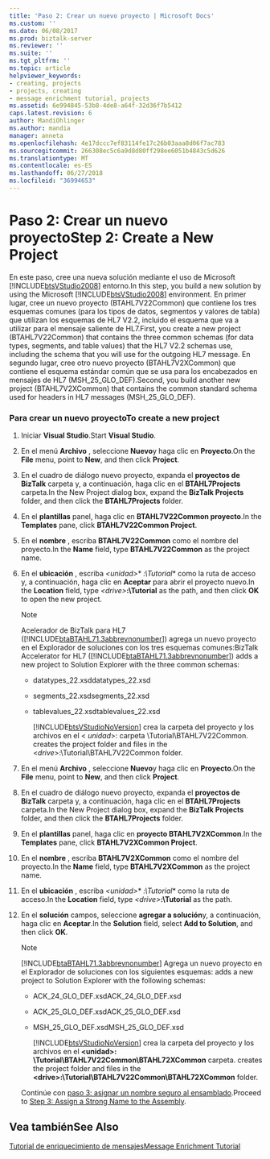 ```yaml
---
title: 'Paso 2: Crear un nuevo proyecto | Microsoft Docs'
ms.custom: ''
ms.date: 06/08/2017
ms.prod: biztalk-server
ms.reviewer: ''
ms.suite: ''
ms.tgt_pltfrm: ''
ms.topic: article
helpviewer_keywords:
- creating, projects
- projects, creating
- message enrichment tutorial, projects
ms.assetid: 6e994845-53b8-4de8-a64f-32d36f7b5412
caps.latest.revision: 6
author: MandiOhlinger
ms.author: mandia
manager: anneta
ms.openlocfilehash: 4e17dccc7ef83114fe17c26b03aaa8d06f7ac783
ms.sourcegitcommit: 266308ec5c6a9d8d80ff298ee6051b4843c5d626
ms.translationtype: MT
ms.contentlocale: es-ES
ms.lasthandoff: 06/27/2018
ms.locfileid: "36994653"
---
```

# <a name="step-2-create-a-new-project"></a><span data-ttu-id="96b20-102">Paso 2: Crear un nuevo proyecto</span><span class="sxs-lookup"><span data-stu-id="96b20-102">Step 2: Create a New Project</span></span>
<span data-ttu-id="96b20-103">En este paso, cree una nueva solución mediante el uso de Microsoft [!INCLUDE[btsVStudio2008](../../includes/btsvstudio2008-md.md)] entorno.</span><span class="sxs-lookup"><span data-stu-id="96b20-103">In this step, you build a new solution by using the Microsoft [!INCLUDE[btsVStudio2008](../../includes/btsvstudio2008-md.md)] environment.</span></span> <span data-ttu-id="96b20-104">En primer lugar, cree un nuevo proyecto (BTAHL7V22Common) que contiene los tres esquemas comunes (para los tipos de datos, segmentos y valores de tabla) que utilizan los esquemas de HL7 V2.2, incluido el esquema que va a utilizar para el mensaje saliente de HL7.</span><span class="sxs-lookup"><span data-stu-id="96b20-104">First, you create a new project (BTAHL7V22Common) that contains the three common schemas (for data types, segments, and table values) that the HL7 V2.2 schemas use, including the schema that you will use for the outgoing HL7 message.</span></span> <span data-ttu-id="96b20-105">En segundo lugar, cree otro nuevo proyecto (BTAHL7V2XCommon) que contiene el esquema estándar común que se usa para los encabezados en mensajes de HL7 (MSH_25_GLO_DEF).</span><span class="sxs-lookup"><span data-stu-id="96b20-105">Second, you build another new project (BTAHL7V2XCommon) that contains the common standard schema used for headers in HL7 messages (MSH_25_GLO_DEF).</span></span>  
  
### <a name="to-create-a-new-project"></a><span data-ttu-id="96b20-106">Para crear un nuevo proyecto</span><span class="sxs-lookup"><span data-stu-id="96b20-106">To create a new project</span></span>  
  
1. <span data-ttu-id="96b20-107">Iniciar **Visual Studio**.</span><span class="sxs-lookup"><span data-stu-id="96b20-107">Start **Visual Studio**.</span></span>  
  
2. <span data-ttu-id="96b20-108">En el menú **Archivo** , seleccione **Nuevo**y haga clic en **Proyecto**.</span><span class="sxs-lookup"><span data-stu-id="96b20-108">On the **File** menu, point to **New**, and then click **Project**.</span></span>  
  
3. <span data-ttu-id="96b20-109">En el cuadro de diálogo nuevo proyecto, expanda el **proyectos de BizTalk** carpeta y, a continuación, haga clic en el **BTAHL7Projects** carpeta.</span><span class="sxs-lookup"><span data-stu-id="96b20-109">In the New Project dialog box, expand the **BizTalk Projects** folder, and then click the **BTAHL7Projects** folder.</span></span>  
  
4. <span data-ttu-id="96b20-110">En el **plantillas** panel, haga clic en **BTAHL7V22Common proyecto**.</span><span class="sxs-lookup"><span data-stu-id="96b20-110">In the **Templates** pane, click **BTAHL7V22Common Project**.</span></span>  
  
5. <span data-ttu-id="96b20-111">En el **nombre** , escriba **BTAHL7V22Common** como el nombre del proyecto.</span><span class="sxs-lookup"><span data-stu-id="96b20-111">In the **Name** field, type **BTAHL7V22Common** as the project name.</span></span>  
  
6. <span data-ttu-id="96b20-112">En el **ubicación** , escriba  *\<unidad\>** *:\Tutorial** como la ruta de acceso y, a continuación, haga clic en **Aceptar** para abrir el proyecto nuevo.</span><span class="sxs-lookup"><span data-stu-id="96b20-112">In the **Location** field, type *\<drive\>***:\Tutorial** as the path, and then click **OK** to open the new project.</span></span>  
  
   > [!NOTE]
   >  <span data-ttu-id="96b20-113">Acelerador de BizTalk para HL7 ([!INCLUDE[btaBTAHL71.3abbrevnonumber](../../includes/btabtahl71-3abbrevnonumber-md.md)]) agrega un nuevo proyecto en el Explorador de soluciones con los tres esquemas comunes:</span><span class="sxs-lookup"><span data-stu-id="96b20-113">BizTalk Accelerator for HL7 ([!INCLUDE[btaBTAHL71.3abbrevnonumber](../../includes/btabtahl71-3abbrevnonumber-md.md)]) adds a new project to Solution Explorer with the three common schemas:</span></span>  
  
   - <span data-ttu-id="96b20-114">datatypes_22.xsd</span><span class="sxs-lookup"><span data-stu-id="96b20-114">datatypes_22.xsd</span></span>  
  
   - <span data-ttu-id="96b20-115">segments_22.xsd</span><span class="sxs-lookup"><span data-stu-id="96b20-115">segments_22.xsd</span></span>  
  
   - <span data-ttu-id="96b20-116">tablevalues_22.xsd</span><span class="sxs-lookup"><span data-stu-id="96b20-116">tablevalues_22.xsd</span></span>  
  
     [!INCLUDE[btsVStudioNoVersion](../../includes/btsvstudionoversion-md.md)]<span data-ttu-id="96b20-117"> crea la carpeta del proyecto y los archivos en el \< *unidad*\>: carpeta \Tutorial\BTAHL7V22Common.</span><span class="sxs-lookup"><span data-stu-id="96b20-117"> creates the project folder and files in the \<*drive*\>:\Tutorial\BTAHL7V22Common folder.</span></span>  
  
7. <span data-ttu-id="96b20-118">En el menú **Archivo** , seleccione **Nuevo**y haga clic en **Proyecto**.</span><span class="sxs-lookup"><span data-stu-id="96b20-118">On the **File** menu, point to **New**, and then click **Project**.</span></span>  
  
8. <span data-ttu-id="96b20-119">En el cuadro de diálogo nuevo proyecto, expanda el **proyectos de BizTalk** carpeta y, a continuación, haga clic en el **BTAHL7Projects** carpeta.</span><span class="sxs-lookup"><span data-stu-id="96b20-119">In the New Project dialog box, expand the **BizTalk Projects** folder, and then click the **BTAHL7Projects** folder.</span></span>  
  
9. <span data-ttu-id="96b20-120">En el **plantillas** panel, haga clic en **proyecto BTAHL7V2XCommon**.</span><span class="sxs-lookup"><span data-stu-id="96b20-120">In the **Templates** pane, click **BTAHL7V2XCommon Project**.</span></span>  
  
10. <span data-ttu-id="96b20-121">En el **nombre** , escriba **BTAHL7V2XCommon** como el nombre del proyecto.</span><span class="sxs-lookup"><span data-stu-id="96b20-121">In the **Name** field, type **BTAHL7V2XCommon** as the project name.</span></span>  
  
11. <span data-ttu-id="96b20-122">En el **ubicación** , escriba  *\<unidad\>** *:\Tutorial** como la ruta de acceso.</span><span class="sxs-lookup"><span data-stu-id="96b20-122">In the **Location** field, type *\<drive\>***:\Tutorial** as the path.</span></span>  
  
12. <span data-ttu-id="96b20-123">En el **solución** campos, seleccione **agregar a solución**y, a continuación, haga clic en **Aceptar**.</span><span class="sxs-lookup"><span data-stu-id="96b20-123">In the **Solution** field, select **Add to Solution**, and then click **OK**.</span></span>  
  
    > [!NOTE]
    >  [!INCLUDE[btaBTAHL71.3abbrevnonumber](../../includes/btabtahl71-3abbrevnonumber-md.md)]<span data-ttu-id="96b20-124"> Agrega un nuevo proyecto en el Explorador de soluciones con los siguientes esquemas:</span><span class="sxs-lookup"><span data-stu-id="96b20-124"> adds a new project to Solution Explorer with the following schemas:</span></span>  
  
    - <span data-ttu-id="96b20-125">ACK_24_GLO_DEF.xsd</span><span class="sxs-lookup"><span data-stu-id="96b20-125">ACK_24_GLO_DEF.xsd</span></span>  
  
    - <span data-ttu-id="96b20-126">ACK_25_GLO_DEF.xsd</span><span class="sxs-lookup"><span data-stu-id="96b20-126">ACK_25_GLO_DEF.xsd</span></span>  
  
    - <span data-ttu-id="96b20-127">MSH_25_GLO_DEF.xsd</span><span class="sxs-lookup"><span data-stu-id="96b20-127">MSH_25_GLO_DEF.xsd</span></span>  
  
      [!INCLUDE[btsVStudioNoVersion](../../includes/btsvstudionoversion-md.md)]<span data-ttu-id="96b20-128"> crea la carpeta del proyecto y los archivos en el  **\<unidad\>: \Tutorial\BTAHL7V22Common\BTAHL72XCommon** carpeta.</span><span class="sxs-lookup"><span data-stu-id="96b20-128"> creates the project folder and files in the **\<drive\>:\Tutorial\BTAHL7V22Common\BTAHL72XCommon** folder.</span></span>  
  
    <span data-ttu-id="96b20-129">Continúe con [paso 3: asignar un nombre seguro al ensamblado](../../adapters-and-accelerators/accelerator-hl7/step-3-assign-a-strong-name-to-the-assembly.md).</span><span class="sxs-lookup"><span data-stu-id="96b20-129">Proceed to [Step 3: Assign a Strong Name to the Assembly](../../adapters-and-accelerators/accelerator-hl7/step-3-assign-a-strong-name-to-the-assembly.md).</span></span>  
  
## <a name="see-also"></a><span data-ttu-id="96b20-130">Vea también</span><span class="sxs-lookup"><span data-stu-id="96b20-130">See Also</span></span>  
 [<span data-ttu-id="96b20-131">Tutorial de enriquecimiento de mensajes</span><span class="sxs-lookup"><span data-stu-id="96b20-131">Message Enrichment Tutorial</span></span>](../../adapters-and-accelerators/accelerator-hl7/message-enrichment-tutorial.md)